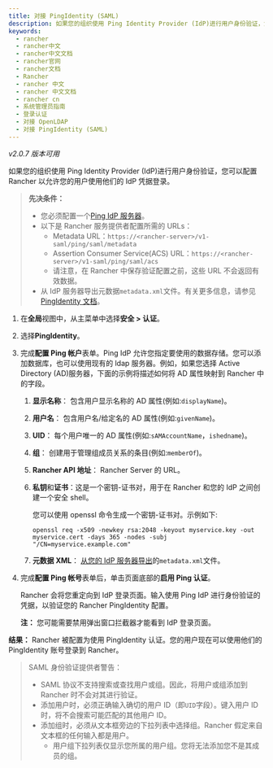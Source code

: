 ```yaml
---
title: 对接 PingIdentity (SAML)
description: 如果您的组织使用 Ping Identity Provider (IdP)进行用户身份验证，您可以配置 Rancher 以允许您的用户使用他们的 IdP 凭据登录。
keywords:
  - rancher
  - rancher中文
  - rancher中文文档
  - rancher官网
  - rancher文档
  - Rancher
  - rancher 中文
  - rancher 中文文档
  - rancher cn
  - 系统管理员指南
  - 登录认证
  - 对接 OpenLDAP
  - 对接 PingIdentity (SAML)
---
```


_v2.0.7 版本可用_

如果您的组织使用 Ping Identity Provider (IdP)进行用户身份验证，您可以配置 Rancher 以允许您的用户使用他们的 IdP 凭据登录。

> **先决条件：**
>
> - 您必须配置一个[Ping IdP 服务器](https://www.pingidentity.com/)。
> - 以下是 Rancher 服务提供者配置所需的 URLs：
>   - Metadata URL：`https://<rancher-server>/v1-saml/ping/saml/metadata`
>   - Assertion Consumer Service(ACS) URL：`https://<rancher-server>/v1-saml/ping/saml/acs`
>   - 请注意，在 Rancher 中保存验证配置之前，这些 URL 不会返回有效数据。
> - 从 IdP 服务器导出元数据`metadata.xml`文件。有关更多信息，请参见[PingIdentity 文档](https://docs.pingidentity.com/bundle/integrations/page/mcz1588209689936.html)。

1. 在**全局**视图中，从主菜单中选择**安全 > 认证**。

1. 选择**PingIdentity**。

1. 完成**配置 Ping 帐户**表单。Ping IdP 允许您指定要使用的数据存储。您可以添加数据库，也可以使用现有的 ldap 服务器。例如，如果您选择 Active Directory (AD)服务器，下面的示例将描述如何将 AD 属性映射到 Rancher 中的字段。

   1. **显示名称**： 包含用户显示名称的 AD 属性(例如:`displayName`)。

   1. **用户名**： 包含用户名/给定名的 AD 属性(例如:`givenName`)。

   1. **UID**： 每个用户唯一的 AD 属性(例如:`sAMAccountName`，`ishedname`)。

   1. **组**： 创建用于管理组成员关系的条目(例如:`memberOf`)。

   1. **Rancher API 地址**： Rancher Server 的 URL。

   1. **私钥**和**证书**：这是一个密钥-证书对，用于在 Rancher 和您的 IdP 之间创建一个安全 shell。

      您可以使用 openssl 命令生成一个密钥-证书对。示例如下:

      ```
      openssl req -x509 -newkey rsa:2048 -keyout myservice.key -out myservice.cert -days 365 -nodes -subj "/CN=myservice.example.com"
      ```

   1. **元数据 XML**： [从您的 IdP 服务器导出](https://documentation.pingidentity.com/pingfederate/pf83/index.shtml#concept_exportingMetadata.html)的`metadata.xml`文件。

1. 完成**配置 Ping 帐号**表单后，单击页面底部的**启用 Ping 认证**。

   Rancher 会将您重定向到 IdP 登录页面。输入使用 Ping IdP 进行身份验证的凭据，以验证您的 Rancher PingIdentity 配置。

   **注：** 您可能需要禁用弹出窗口拦截器才能看到 IdP 登录页面。

**结果：** Rancher 被配置为使用 PingIdentity 认证。您的用户现在可以使用他们的 PingIdentity 账号登录到 Rancher。

> SAML 身份验证提供者警告：
>
> - SAML 协议不支持搜索或查找用户或组。因此，将用户或组添加到 Rancher 时不会对其进行验证。
> - 添加用户时，必须正确输入确切的用户 ID（即`UID`字段）。键入用户 ID 时，将不会搜索可能匹配的其他用户 ID。
> - 添加组时，必须从文本框旁边的下拉列表中选择组。Rancher 假定来自文本框的任何输入都是用户。
>   - 用户组下拉列表仅显示您所属的用户组。您将无法添加您不是其成员的组。
